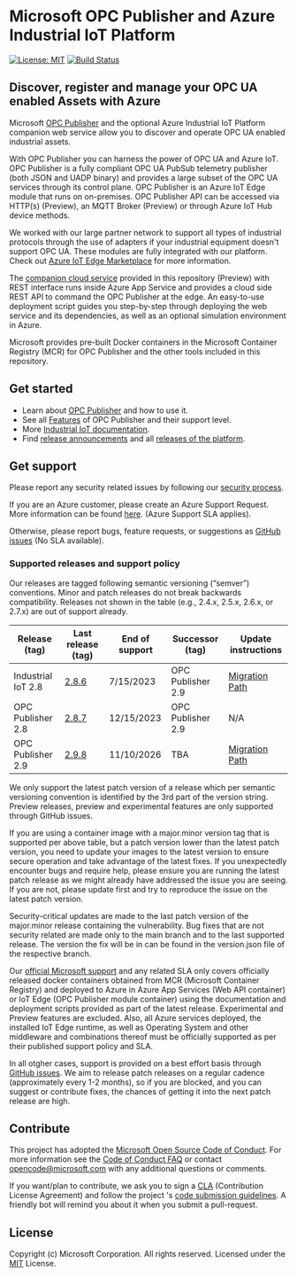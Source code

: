 # Microsoft OPC Publisher and Azure Industrial IoT Platform

[![License: MIT](https://img.shields.io/badge/License-MIT-yellow.svg)](https://opensource.org/licenses/MIT) [![Build Status](https://msazure.visualstudio.com/One/_apis/build/status/Custom/Azure_IOT/Industrial/Components/Azure.Industrial-IoT?branchName=main)](https://msazure.visualstudio.com/One/_build/latest?definitionId=86580&branchName=main)

## Discover, register and manage your OPC UA enabled Assets with Azure

Microsoft [OPC Publisher](docs/opc-publisher/readme.md) and the optional Azure Industrial IoT Platform companion web service allow you to discover and operate OPC UA enabled industrial assets.

With OPC Publisher you can  harness the power of OPC UA and Azure IoT. OPC Publisher is a fully compliant OPC UA PubSub telemetry publisher (both JSON and UADP binary) and provides a large subset of the OPC UA services through its control plane. OPC Publisher is an Azure IoT Edge module that runs on on-premises. OPC Publisher API can be accessed via HTTP(s) (Preview), an MQTT Broker (Preview) or through Azure IoT Hub device methods.

We worked with our large partner network to support all types of industrial protocols through the use of adapters if your industrial equipment doesn't support OPC UA.  These modules are fully integrated with our platform. Check out [Azure IoT Edge Marketplace](https://azuremarketplace.microsoft.com/marketplace/apps/category/internet-of-things?page=1&subcategories=iot-edge-modules) for more information.

The [companion cloud service](docs/web-api/readme.md) provided in this repository (Preview) with REST interface runs inside Azure App Service and provides a cloud side REST API to command the OPC Publisher at the edge. An easy-to-use deployment script guides you step-by-step through deploying the web service and its dependencies, as well as an optional simulation environment in Azure.

Microsoft provides pre-built Docker containers in the Microsoft Container Registry (MCR) for OPC Publisher and the other tools included in this repository.

## Get started

* Learn about [OPC Publisher](docs/opc-publisher/readme.md) and how to use it.
* See all [Features](docs/opc-publisher/features.md) of OPC Publisher and their support level.
* More [Industrial IoT documentation](docs/readme.md).
* Find [release announcements](docs/release-announcement.md) and all [releases of the platform](https://github.com/Azure/Industrial-IoT/releases).

## Get support

Please report any security related issues by following our [security process](security.md).

If you are an Azure customer, please create an Azure Support Request. More information can be found [here](https://azure.microsoft.com/support/create-ticket/). (Azure Support SLA applies).

Otherwise, please report bugs, feature requests, or suggestions as [GitHub issues](https://github.com/Azure/Industrial-IoT/issues) (No SLA available).

### Supported releases and support policy

Our releases are tagged following semantic versioning (“semver”) conventions. Minor and patch releases do not break backwards compatibility. Releases not shown in the table (e.g., 2.4.x, 2.5.x, 2.6.x, or 2.7.x) are out of support already.

| Release (tag)      | Last release (tag) | End of support | Successor (tag)       | Update instructions |
|--------------------|--------------------|----------------|-----------------------|---------------------|
| Industrial IoT 2.8 | [2.8.6](https://github.com/Azure/Industrial-IoT/tree/release/2.8.6) | 7/15/2023  | OPC Publisher 2.9 | [Migration Path](docs/opc-publisher/migrationpath.md) |
| OPC Publisher 2.8  | [2.8.7](https://github.com/Azure/Industrial-IoT/tree/release/2.8.7) | 12/15/2023 | OPC Publisher 2.9 | N/A |
| OPC Publisher 2.9  | [2.9.8](https://github.com/Azure/Industrial-IoT/tree/release/2.9.8) | 11/10/2026 | TBA               | [Migration Path](docs/opc-publisher/migrationpath.md) |

We only support the latest patch version of a release which per semantic versioning convention is identified by the 3rd part of the version string. Preview releases, preview and experimental features are only supported through GitHub issues.

If you are using a container image with a major.minor version tag that is supported per above table, but a patch version lower than the latest patch version, you need to update your images to the latest version to ensure secure operation and take advantage of the latest fixes. If you unexpectedly encounter bugs and require help, please ensure you are running the latest patch release as we might already have addressed the issue you are seeing. If you are not, please update first and try to reproduce the issue on the latest patch version.

Security-critical updates are made to the last patch version of the major.minor release containing the vulnerability. Bug fixes that are not security related are made only to the main branch and to the last supported release. The version the fix will be in can be found in the version.json file of the respective branch.

Our [official Microsoft support](https://azure.microsoft.com/support/create-ticket/) and any related SLA only covers officially released docker containers obtained from MCR (Microsoft Container Registry) and deployed to Azure in Azure App Services (Web API container) or IoT Edge (OPC Publisher module container) using the documentation and deployment scripts provided as part of the latest release. Experimental and Preview features are excluded. Also, all Azure services deployed, the installed IoT Edge runtime, as well as Operating System and other middleware and combinations thereof must be officially supported as per their published support policy and SLA.  

In all otgher cases, support is provided on a best effort basis through [GitHub issues](https://github.com/Azure/Industrial-IoT/issues). We aim to release patch releases on a regular cadence (approximately every 1-2 months), so if you are blocked, and you can suggest or contribute fixes, the chances of getting it into the next patch release are high.

## Contribute

This project has adopted the [Microsoft Open Source Code of Conduct](https://opensource.microsoft.com/codeofconduct). For more information see the [Code of Conduct FAQ](https://opensource.microsoft.com/codeofconduct/faq) or contact [opencode@microsoft.com](mailto:opencode@microsoft.com) with any additional questions or comments.

If you want/plan to contribute, we ask you to sign a [CLA](https://cla.microsoft.com/) (Contribution License Agreement) and follow the project 's [code submission guidelines](contributing.md). A friendly bot will remind you about it when you submit a pull-request.

## License

Copyright (c) Microsoft Corporation. All rights reserved.
Licensed under the [MIT](LICENSE) License.
